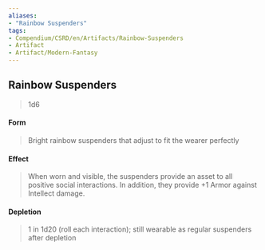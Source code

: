 ```yaml
---
aliases:
- "Rainbow Suspenders"
tags:
- Compendium/CSRD/en/Artifacts/Rainbow-Suspenders
- Artifact
- Artifact/Modern-Fantasy
---
```


  
## Rainbow Suspenders

>1d6 
#### Form
>Bright rainbow suspenders that adjust to fit the wearer perfectly 
#### Effect
> When worn and visible, the suspenders provide an asset to all positive social interactions. In addition, they provide +1 Armor against Intellect damage. 

#### Depletion 
>1 in 1d20 (roll each interaction); still wearable as regular suspenders after depletion
